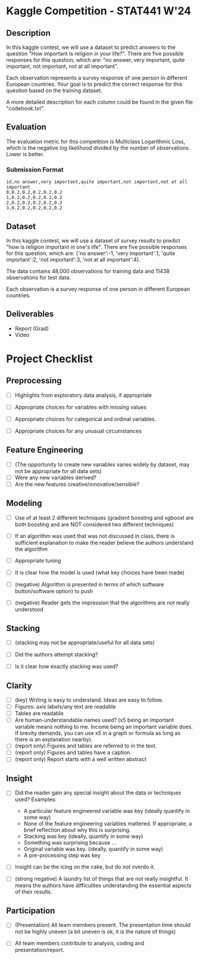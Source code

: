 # Kaggle Competition - STAT441 W'24

## Description
In this kaggle contest, we will use a dataset to predict answers to the question "How important is religion in your life?". There are five possible responses for this question, which are: "no answer, very important, quite important, not important, not at all important".

Each observation represents a survey response of one person in different European countries. Your goal is to predict the correct response for this question based on the training dataset.

A more detailed description for each column could be found in the given file "codebook.txt".


## Evaluation
The evaluation metric for this competition is Multiclass Logarithmic Loss, which is the negative log likelihood divided by the number of observations. Lower is better.

### Submission Format

```
id,no answer,very important,quite important,not important,not at all important
0,0.2,0.2,0.2,0.2,0.2
1,0.2,0.2,0.2,0.2,0.2
2,0.2,0.2,0.2,0.2,0.2
3,0.2,0.2,0.2,0.2,0.2
```


## Dataset

In this kaggle contest, we will use a dataset of survey results to predict "how is religion important in one's life". There are five possible responses for this question, which are: {'no answer':-1, 'very important':1, 'quite important':2, 'not important':3, 'not at all important':4}.

The data contains 48,000 observations for training data and 11438 observations for test data.

Each observation is a survey response of one person in different European countries.


## Deliverables

- Report (Grad)
- Video



# Project Checklist

## Preprocessing
- [ ] Highlights from exploratory data analysis, if appropriate
- [ ] Appropriate choices for variables with missing values
- [ ] Appropriate choices for categorical and ordinal variables.
- [ ] Appropriate choices for any unusual circumstances


## Feature Engineering
- [ ] (The opportunity to create new variables varies widely by dataset, may not be appropriate for all data sets)
- [ ] Were any new variables derived?
- [ ] Are the new features creative/innovative/sensible?

## Modeling
- [ ] Use of at least 2 different techniques (gradient boosting and xgboost are both boosting and are NOT considered two different techniques)
- [ ] If an algorithm was used that was not discussed in class, there is sufficient explanation to make the reader believe the authors understand the algorithm
- [ ] Appropriate tuning
- [ ] It is clear how the model is used (what key choices have been made)
- [ ] (negative) Algorithm is presented in terms of which software button/software option) to push
- [ ] (negative) Reader gets the impression that the algorithms are not really understood


## Stacking
- [ ] (stacking may not be appropriate/useful for all data sets)
- [ ] Did the authors attempt stacking?
- [ ] Is it clear how exactly stacking was used?


## Clarity
- [ ] (key) Writing is easy to understand. Ideas are easy to follow.
- [ ] Figures: axis labels/any text are readable
- [ ] Tables are readable
- [ ] Are human-understandable names used? (x5 being an important variable means nothing to me. Income being an important variable does. If brevity demands, you can use x5 in a graph or formula as long as there is an explanation nearby).
- [ ] (report only) Figures and tables are referred to in the text.
- [ ] (report only) Figures and tables have a caption.
- [ ] (report only) Report starts with a well written abstract

## Insight
- [ ] Did the reader gain any special insight about the data or techniques used? Examples:
    - A particular feature engineered variable was key (ideally quantify in some way)
    - None of the feature engineering variables mattered. If appropriate, a brief reflection about why this is surprising.
    - Stacking was key (ideally, quantify in some way)
    - Something was surprising because …
    - Original variable <readable name> was key. (ideally, quantify in some way)
    - A pre-processing step was key
- [ ] Insight can be the icing on the cake, but do not overdo it.
- [ ] (strong negative) A laundry list of things that are not really insightful. It means the authors have difficulties understanding the essential aspects of their results.


## Participation
- [ ] (Presentation) All team members present. The presentation time should not be highly uneven (a bit uneven is ok, it is the nature of things)
- [ ] All team members contribute to analysis, coding and presentation/report.

